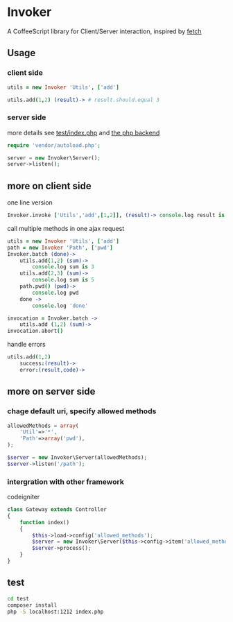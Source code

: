 # Invoker

A CoffeeScript library for Client/Server interaction, inspired by [fetch](https://github.com/ibdknox/fetch)

## Usage

### client side

```coffeescript
utils = new Invoker 'Utils', ['add']

utils.add(1,2) (result)-> # result.should.equal 3
```

### server side

more details see [test/index.php](https://github.com/zweifisch/invoker/blob/master/test/index.php) and [the php backend](https://github.com/zweifisch/Invoker-php)

```php
require 'vendor/autoload.php';

server = new Invoker\Server();
server->listen();
```

## more on client side

one line version

```coffeescript
Invoker.invoke ['Utils','add',[1,2]], (result)-> console.log result is 3
```

call multiple methods in one ajax request

```coffeescript
utils = new Invoker 'Utils', ['add']
path = new Invoker 'Path', ['pwd']
Invoker.batch (done)->
	utils.add(1,2) (sum)->
		console.log sum is 3
	utils.add(2,3) (sum)->
		console.log sum is 5
	path.pwd() (pwd)->
		console.log pwd
	done ->
		console.log 'done'
```

```coffeescript
invocation = Invoker.batch ->
	utils.add (1,2) (sum)->
invocation.abort()
```

handle errors

```coffeescript
utils.add(1,2)
	success:(result)->
	error:(result,code)->
```
		
## more on server side

### chage default uri, specify allowed methods

```php
allowedMethods = array(
	'Util'=>'*',
	'Path'=>array('pwd'),
);

$server = new Invoker\Server(allowedMethods);
$server->listen('/path');
```
	
### intergration with other framework

codeigniter

```php
class Gateway extends Controller
{
	function index()
	{
		$this->load->config('allowed_methods');
		$server = new Invoker\Server($this->config->item('allowed_methods'));
		$server->process();
	}
}
```
	
## test

```sh
cd test
composer install
php -S localhost:1212 index.php
```


